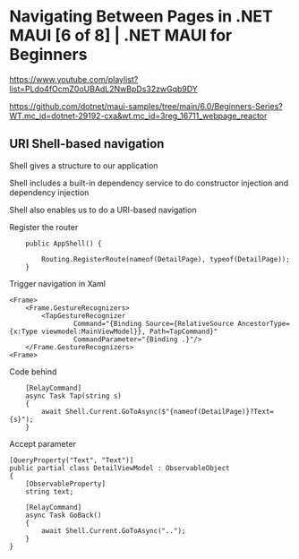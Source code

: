 

# Navigating Between Pages in .NET MAUI [6 of 8] | .NET MAUI for Beginners

https://www.youtube.com/playlist?list=PLdo4fOcmZ0oUBAdL2NwBpDs32zwGqb9DY

https://github.com/dotnet/maui-samples/tree/main/6.0/Beginners-Series?WT.mc_id=dotnet-29192-cxa&wt.mc_id=3reg_16711_webpage_reactor

## URI Shell-based navigation

Shell gives a structure to our application

Shell includes a built-in dependency service to do constructor injection and dependency injection

Shell also enables us to do a URI-based navigation


Register the router
```
    public AppShell() {

        Routing.RegisterRoute(nameof(DetailPage), typeof(DetailPage));
    }
```

Trigger navigation in Xaml
```
<Frame>
    <Frame.GestureRecognizers>
        <TapGestureRecognizer 
                Command="{Binding Source={RelativeSource AncestorType={x:Type viewmodel:MainViewModel}}, Path=TapCommand}"
                CommandParameter="{Binding .}"/>
    </Frame.GestureRecognizers>
<Frame>
```
Code behind
```
    [RelayCommand]
    async Task Tap(string s)
    {
        await Shell.Current.GoToAsync($"{nameof(DetailPage)}?Text={s}");
    }
```

Accept parameter
```
[QueryProperty("Text", "Text")]
public partial class DetailViewModel : ObservableObject
{
    [ObservableProperty]
    string text;

    [RelayCommand]
    async Task GoBack()
    {
        await Shell.Current.GoToAsync("..");
    }
}
```